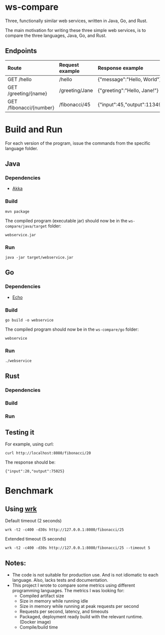 # ws-compare
Three, functionally similar web services, written in Java, Go, and Rust.

  The main motivation for writing these three simple web services, is to compare the three languages, Java, Go, and Rust.

## Endpoints

| Route                    | Request example  | Response example                  |
|:-------------------------|:-----------------|:----------------------------------|
| GET /hello               | /hello           | {"message":"Hello, World"}        |
| GET /greeting/{name}     | /greeting/Jane   | {"greeting":"Hello, Jane!"}       |
| GET /fibonacci/{number}  | /fibonacci/45    | {"input":45,"output":1134903170}  |


# Build and Run
  For each version of the program, issue the commands from the specific language folder.

## Java

### Dependencies
* [Akka](https://akka.io/)
 
### Build
    mvn package

  The compiled program (executable jar) should now be in the `ws-compare/java/target` folder: 
    
    webservice.jar

### Run
    java -jar target/webservice.jar

## Go

### Dependencies
* [Echo](https://echo.labstack.com/)
 
### Build
    go build -o webservice

  The compiled program should now be in the `ws-compare/go` folder: 
    
    webservice

### Run
    ./webservice

## Rust
### Dependencies
### Build
### Run

## Testing it
  For example, using curl:  

    curl http://localhost:8080/fibonacci/20

  The response should be:

    {"input":20,"output":75025}

# Benchmark
## Using [wrk](https://github.com/wg/wrk)
  Default timeout (2 seconds)

    wrk -t2 -c400 -d30s http://127.0.0.1:8080/fibonacci/25


  Extended timeout (5 seconds)

    wrk -t2 -c400 -d30s http://127.0.0.1:8080/fibonacci/25 --timeout 5

## Notes:
- The code is not suitable for production use. And is not idiomatic to each language. Also, lacks tests and documentation.
- This project I wrote to compare some metrics using different programming languages. The metrics I was looking for:
    - Compiled artifact size
    - Size in memory while running idle
    - Size in memory while running at peak requests per second
    - Requests per second, latency, and timeouts
    - Packaged, deployment ready build with the relevant runtime. (Docker image)
    - Compile/build time
